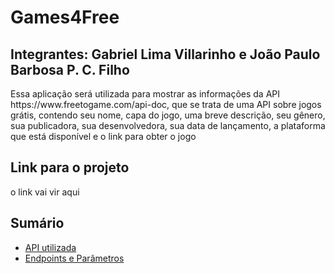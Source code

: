 # Games4Free
## Integrantes: Gabriel Lima Villarinho e João Paulo Barbosa P. C. Filho
<p>Essa aplicação será utilizada para mostrar as informações da API https://www.freetogame.com/api-doc, que se trata de uma API sobre jogos grátis, contendo seu nome, capa do jogo, uma breve descrição, seu gênero, sua publicadora, sua desenvolvedora, sua data de lançamento, a plataforma que está disponível e o link para obter o jogo </p>

## Link para o projeto
<p>o link vai vir aqui</p>

## Sumário
- [API utilizada](https://github.com/Gabriel-Villarinho/Games4Free/wiki/API-utilizada)
- [Endpoints e Parâmetros](https://github.com/Gabriel-Villarinho/Games4Free/wiki/Endpoints-e-Par%C3%A2metros)
